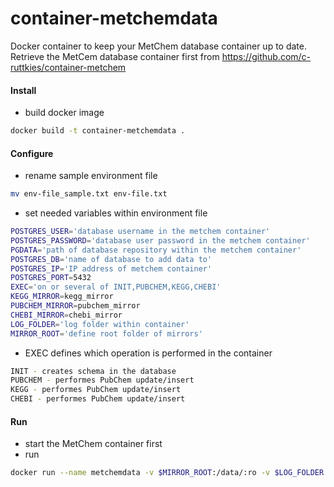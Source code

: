 # container-metchemdata
Docker container to keep your MetChem database container up to date. Retrieve the MetCem database container first from https://github.com/c-ruttkies/container-metchem


#### Install

- build docker image
```bash
docker build -t container-metchemdata .
```

#### Configure

- rename sample environment file
```bash
mv env-file_sample.txt env-file.txt
```

- set needed variables within environment file
```bash
POSTGRES_USER='database username in the metchem container'
POSTGRES_PASSWORD='database user password in the metchem container'
PGDATA='path of database repository within the metchem container'
POSTGRES_DB='name of database to add data to'
POSTGRES_IP='IP address of metchem container'
POSTGRES_PORT=5432
EXEC='on or several of INIT,PUBCHEM,KEGG,CHEBI'
KEGG_MIRROR=kegg_mirror
PUBCHEM_MIRROR=pubchem_mirror
CHEBI_MIRROR=chebi_mirror
LOG_FOLDER='log folder within container'
MIRROR_ROOT='define root folder of mirrors'
```
- EXEC defines which operation is performed in the container
```bash
INIT - creates schema in the database
PUBCHEM - performes PubChem update/insert
KEGG - performes PubChem update/insert
CHEBI - performes PubChem update/insert
```

#### Run

- start the MetChem container first
- run 
```bash
docker run --name metchemdata -v $MIRROR_ROOT:/data/:ro -v $LOG_FOLDER:$LOG_FOLDER --env-file env-file.txt -d container-metchemdata
```
